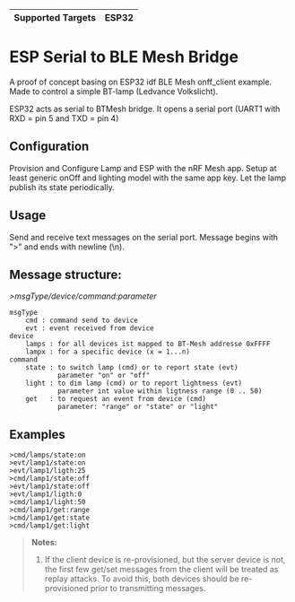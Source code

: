 | Supported Targets | ESP32 |
| ----------------- | ----- |

ESP Serial to BLE Mesh Bridge
========================

A proof of concept basing on ESP32 idf BLE Mesh onff_client example.
Made to control a simple BT-lamp (Ledvance Volkslicht).

ESP32 acts as serial to BTMesh bridge.
It opens a serial port (UART1 with RXD = pin 5 and TXD = pin 4)

Configuration
-------------
Provision and Configure Lamp and ESP with the nRF Mesh app.
Setup at least generic onOff and lighting model with the same app key.
Let the lamp publish its state periodically.

Usage
-----
Send and receive text messages on the serial port.
Message begins with ">" and ends with newline (\n).

## Message structure: 

*>msgType/device/command:parameter*

```
msgType
    cmd : command send to device
    evt : event received from device
device
    lamps : for all devices ist mapped to BT-Mesh addresse 0xFFFF
    lampx : for a specific device (x = 1...n)
command
    state : to switch lamp (cmd) or to report state (evt)
            parameter "on" or "off"
    light : to dim lamp (cmd) or to report lightness (evt)
            parameter int value within ligtness range (0 .. 50)
    get   : to request an event from device (cmd)
            parameter: "range" or "state" or "light"
```
## Examples
```
>cmd/lamps/state:on
>evt/lamp1/state:on
>evt/lamp1/ligth:25
>cmd/lamp1/state:off
>evt/lamp1/state:off
>evt/lamp1/ligth:0
>cmd/lamp1/light:50
>cmd/lamp1/get:range
>cmd/lamp1/get:state
>cmd/lamp1/get:light
```
>**Notes:**
>
>1. If the client device is re-provisioned, but the server device is not, the first few get/set messages from the client will be treated as replay attacks. To avoid this, both devices should be re-provisioned prior to transmitting messages.
